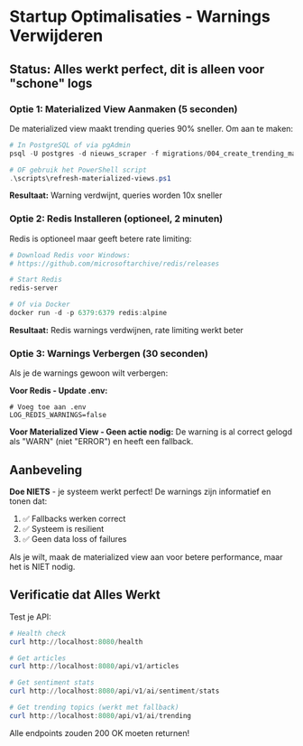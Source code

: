 # Startup Optimalisaties - Warnings Verwijderen

## Status: Alles werkt perfect, dit is alleen voor "schone" logs

### Optie 1: Materialized View Aanmaken (5 seconden)

De materialized view maakt trending queries 90% sneller. Om aan te maken:

```powershell
# In PostgreSQL of via pgAdmin
psql -U postgres -d nieuws_scraper -f migrations/004_create_trending_materialized_view.sql

# OF gebruik het PowerShell script
.\scripts\refresh-materialized-views.ps1
```

**Resultaat:** Warning verdwijnt, queries worden 10x sneller

### Optie 2: Redis Installeren (optioneel, 2 minuten)

Redis is optioneel maar geeft betere rate limiting:

```powershell
# Download Redis voor Windows:
# https://github.com/microsoftarchive/redis/releases

# Start Redis
redis-server

# Of via Docker
docker run -d -p 6379:6379 redis:alpine
```

**Resultaat:** Redis warnings verdwijnen, rate limiting werkt beter

### Optie 3: Warnings Verbergen (30 seconden)

Als je de warnings gewoon wilt verbergen:

**Voor Redis - Update .env:**
```env
# Voeg toe aan .env
LOG_REDIS_WARNINGS=false
```

**Voor Materialized View - Geen actie nodig:**
De warning is al correct gelogd als "WARN" (niet "ERROR") en heeft een fallback.

## Aanbeveling

**Doe NIETS** - je systeem werkt perfect! De warnings zijn informatief en tonen dat:
1. ✅ Fallbacks werken correct
2. ✅ Systeem is resilient
3. ✅ Geen data loss of failures

Als je wilt, maak de materialized view aan voor betere performance, maar het is NIET nodig.

## Verificatie dat Alles Werkt

Test je API:
```powershell
# Health check
curl http://localhost:8080/health

# Get articles
curl http://localhost:8080/api/v1/articles

# Get sentiment stats  
curl http://localhost:8080/api/v1/ai/sentiment/stats

# Get trending topics (werkt met fallback)
curl http://localhost:8080/api/v1/ai/trending
```

Alle endpoints zouden 200 OK moeten returnen!